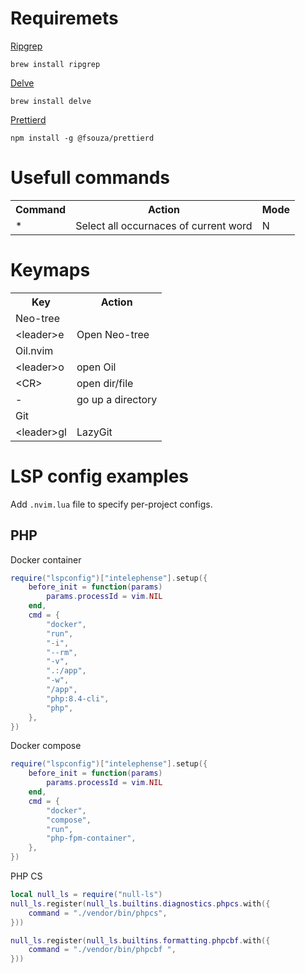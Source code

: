 # Requiremets

[Ripgrep](https://github.com/BurntSushi/ripgrep)

```
brew install ripgrep
```

[Delve](https://github.com/go-delve/delve)

```
brew install delve
```

[Prettierd](https://github.com/fsouza/prettierd)

```
npm install -g @fsouza/prettierd
```

# Usefull commands

<table>
    <tr>
        <th>Command</th>
        <th>Action</th>
        <th>Mode</th>
    </tr>
    <tr>
        <td>*</td>
        <td>Select all occurnaces of current word</td>
        <td>N</td>
    </tr>
</table>

# Keymaps

<table>
    <tr>
        <th>Key</th>
        <th>Action</th>
    </tr>
    <tr>
        <td colspan="2">Neo-tree</td>
    </tr>
    <tr>
        <td>&lt;leader&gt;e</td>
        <td>Open Neo-tree</td>
    </tr>
    <tr>
        <td colspan="2">Oil.nvim</td>
    </tr>
    <tr>
        <td>&lt;leader&gt;o</td>
        <td>open Oil</td>
    </tr>
    <tr>
        <td>&lt;CR></td>
        <td>open dir/file</td>
    </tr>
    <tr>
        <td>-</td>
        <td>go up a directory</td>
    </tr>
    <tr>
        <td colspan="2">Git</td>
    </tr>
    <tr>
        <td>&lt;leader&gt;gl</td>
        <td>LazyGit</td>
    </tr>
</table>

# LSP config examples

Add `.nvim.lua` file to specify per-project configs.

## PHP

Docker container

```lua
require("lspconfig")["intelephense"].setup({
    before_init = function(params)
        params.processId = vim.NIL
    end,
    cmd = {
        "docker",
        "run",
        "-i",
        "--rm",
        "-v",
        ".:/app",
        "-w",
        "/app",
        "php:8.4-cli",
        "php",
    },
})
```

Docker compose

```lua
require("lspconfig")["intelephense"].setup({
    before_init = function(params)
        params.processId = vim.NIL
    end,
    cmd = {
        "docker",
        "compose",
        "run",
        "php-fpm-container",
    },
})
```

PHP CS
```lua
local null_ls = require("null-ls")
null_ls.register(null_ls.builtins.diagnostics.phpcs.with({
    command = "./vendor/bin/phpcs",
}))

null_ls.register(null_ls.builtins.formatting.phpcbf.with({
    command = "./vendor/bin/phpcbf ",
}))
```
